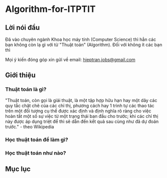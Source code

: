 # Algorithm-for-ITPTIT

## Lời nói đầu

Đã vào chuyên ngành Khoa học máy tính (Computer Science) thì hẳn các bạn không còn lạ gì với từ "Thuật toán" (Algorithm). Đối với không ít
các bạn thì 

Mọi ý kiến đóng góp xin gửi về email: hieptran.jobs@gmail.com

## Giới thiệu

### Thuật toán là gì?

"Thuật toán, còn gọi là giải thuật, là một tập hợp hữu hạn hay một dãy các quy tắc chặt chẽ của các chỉ thị, phương cách hay 1 trình tự các thao tác trên một đối tượng cụ thể được xác định và định nghĩa rõ ràng cho việc hoàn tất một số sự việc từ một trạng thái ban đầu cho trước; khi các chỉ thị này được áp dụng triệt để thì sẽ dẫn đến kết quả sau cùng như đã dự đoán trước." - theo Wikipedia

### Học thuật toán để làm gì?

### Học thuật toán như nào?


## Mục lục 

